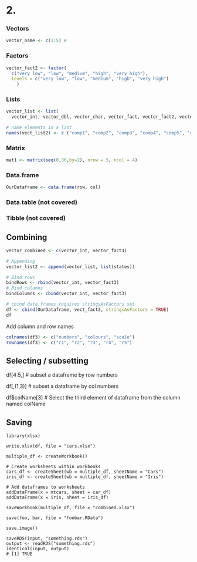 # 2.

### Vectors
```r
vector_name <- c(1:5) #
```
### Factors
```r
vector_fact2 <- factor(
  c("very low", "low", "medium", "high", "very high"),
  levels = c("very low", "low", "medium", "high", "very high")
    )
```
### Lists
```r
vector_list <- list(
  vector_int, vector_dbl, vector_char, vector_fact, vector_fact2, vector_fact3)

# name elements in a list  
names(vect_list2) <- c ("comp1", "comp2", "comp3", "comp4", "comp5", "comp6", "comp7")

```

### Matrix

```r
mat1 <- matrix(seq(0,36,by=2), nrow = 5, ncol = 4)
```

### Data.frame

```r
OurDataframe <- data.frame(row, col)
```


### Data.table (not covered)

### Tibble (not covered)

## Combining
```r
vector_combined <- c(vector_int, vector_fact3)

# Appending
vector_list2 <- append(vector_list, list(states))

# Bind rows
bindRows <- rbind(vector_int, vector_fact3)
# Bind columns
bindColumns <- cbind(vector_int, vector_fact3)

# cbind data.frames requires stringsAsFactors set
df <- cbind(OurDataframe, vect_fact3, stringsAsFactors = TRUE)
df
```

Add column and row names

```r
colnames(df3) <- c("numbers", "colours", "scale")
rownames(df3) <- c("r1", "r2", "r3", "r4", "r5")
```

## Selecting / subsetting

df[4:5,] # subset a dataframe by row numbers

df[,(1,3)] # subset a dataframe by col numbers

df$colName[3] # Select the third element of dataframe from the column named colName

## Saving

```{r}
library(xlsx)

write.xlsx(df, file = "cars.xlsx")

multiple_df <- createWorkbook()

# Create worksheets within workbooks
cars_df <- createSheet(wb = multiple_df, sheetName = "Cars")
iris_df <- createSheet(wb = multiple_df, sheetName = "Iris")

# Add dataframes to worksheets
addDataFrame(x = mtcars, sheet = car_df)
addDataFrame(x = iris, sheet = iris_df)

saveWorkbook(multiple_df, file = "combined.xlsx")

save(foo, bar, file = "foobar.RData")

save.image()

saveRDS(input, "something.rds")
output <- readRDS("something.rds")
identical(input, output)
# [1] TRUE
```
